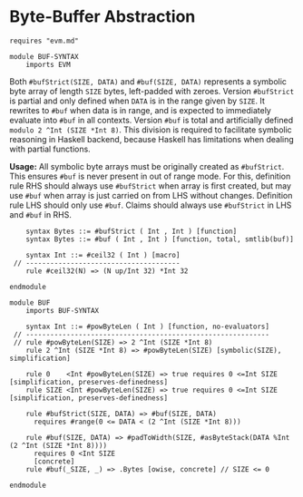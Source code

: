 Byte-Buffer Abstraction
=======================

```k
requires "evm.md"

module BUF-SYNTAX
    imports EVM
```

Both `#bufStrict(SIZE, DATA)` and `#buf(SIZE, DATA)` represents a symbolic byte array of length `SIZE` bytes, left-padded with zeroes.
Version `#bufStrict` is partial and only defined when `DATA` is in the range given by `SIZE`.
It rewrites to `#buf` when data is in range, and is expected to immediately evaluate into `#buf` in all contexts.
Version `#buf` is total and artificially defined `modulo 2 ^Int (SIZE *Int 8)`.
This division is required to facilitate symbolic reasoning in Haskell backend, because Haskell has limitations
when dealing with partial functions.

**Usage:** All symbolic byte arrays must be originally created as `#bufStrict`.
This ensures `#buf` is never present in out of range mode.
For this, definition rule RHS should always use `#bufStrict` when array is first created, but may use `#buf` when array
is just carried on from LHS without changes. Definition rule LHS should only use `#buf`.
Claims should always use `#bufStrict` in LHS and `#buf` in RHS.

```k
    syntax Bytes ::= #bufStrict ( Int , Int ) [function]
    syntax Bytes ::= #buf ( Int , Int ) [function, total, smtlib(buf)]

    syntax Int ::= #ceil32 ( Int ) [macro]
 // --------------------------------------
    rule #ceil32(N) => (N up/Int 32) *Int 32

endmodule

module BUF
    imports BUF-SYNTAX

    syntax Int ::= #powByteLen ( Int ) [function, no-evaluators]
 // ------------------------------------------------------------
 // rule #powByteLen(SIZE) => 2 ^Int (SIZE *Int 8)
    rule 2 ^Int (SIZE *Int 8) => #powByteLen(SIZE) [symbolic(SIZE), simplification]

    rule 0    <Int #powByteLen(SIZE) => true requires 0 <=Int SIZE [simplification, preserves-definedness]
    rule SIZE <Int #powByteLen(SIZE) => true requires 0 <=Int SIZE [simplification, preserves-definedness]

    rule #bufStrict(SIZE, DATA) => #buf(SIZE, DATA)
      requires #range(0 <= DATA < (2 ^Int (SIZE *Int 8)))

    rule #buf(SIZE, DATA) => #padToWidth(SIZE, #asByteStack(DATA %Int (2 ^Int (SIZE *Int 8))))
      requires 0 <Int SIZE
      [concrete]
    rule #buf(_SIZE, _) => .Bytes [owise, concrete] // SIZE <= 0

endmodule
```
